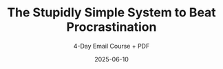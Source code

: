 ---
title: "The Stupidly Simple System to Beat Procrastination"
subtitle: "4-Day Email Course + PDF"
description: The 4-step formula to beat procrastination + get you moving.
external_url: https://heyrich.net/ss-beat-procrastination
date: 2025-06-10
image: "img/ss-procrastination/ssp-square.jpg"
background_color: "black"
categories: ['Creativity', 'Productivity']
tags: ['Systems']
type: ['Book', 'Course']
priority: 100
---